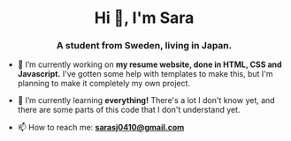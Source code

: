 <h1 align="center">Hi 👋, I'm Sara</h1>
<h3 align="center">A student from Sweden, living in Japan.</h3>

- 🔭 I’m currently working on **my resume website, done in HTML, CSS and Javascript.** I've gotten some help with templates to make this, but I'm planning to make it completely my own project.

- 🌱 I’m currently learning **everything!** There's a lot I don't know yet, and there are some parts of this code that I don't understand yet.

- 📫 How to reach me: **sarasj0410@gmail.com**

<p align="left">
</p>
